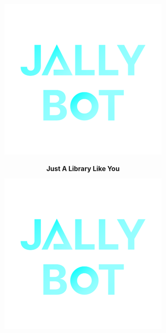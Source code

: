<p align="center">
    <img src="./docs/logo.png">
</p>

## <div align="center">Just A Library Like You</div>


[![Demo](https://raw.githubusercontent.com/atomicai/jally/master/docs/logo.png)](https://raw.githubusercontent.com/atomicai/jally/master/docs/jally.gif)

